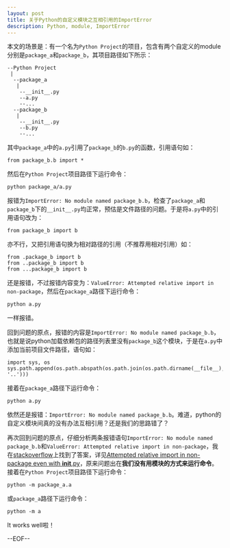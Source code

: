 ```yaml
---
layout: post
title: 关于Python的自定义模块之互相引用的ImportError
description: Python, module, ImportError
---
```

本文的场景是：有一个名为`Python Project`的项目，包含有两个自定义的module分别是`package_a`和`package_b`，其项目路径如下所示：

    --Python Project
     |
      --package_a
       |
        --__init__.py
        --a.py
        --...
      --package_b
       |
        --__init__.py
        --b.py
        --...

其中`package_a`中的`a.py`引用了`package_b`的`b.py`的函数，引用语句如：

    from package_b.b import *

然后在`Python Project`项目路径下运行命令：

    python package_a/a.py

报错为`ImportError: No module named package_b.b`，检查了`package_a`和`package_b`下的`__init__.py`均正常，预估是文件路径的问题。于是将`a.py`中的引用语句改为：
    
    from package_b import b

亦不行，又把引用语句换为相对路径的引用（不推荐用相对引用）如：

    from .package_b import b
    from ..package_b import b
    from ...package_b import b

还是报错，不过报错内容变为：`ValueError: Attempted relative import in non-package`，然后在`package_a`路径下运行命令：

    python a.py

一样报错。

回到问题的原点，报错的内容是`ImportError: No module named package_b.b`，也就是说python加载依赖包的路径列表里没有`package_b`这个模块，于是在`a.py`中添加当前项目文件路径，语句如：

    import sys, os
    sys.path.append(os.path.abspath(os.path.join(os.path.dirname(__file__), '..')))

接着在`package_a`路径下运行命令：

    python a.py

依然还是报错：`ImportError: No module named package_b.b`。难道，python的自定义模块间真的没有办法互相引用？还是我们的思路错了？

再次回到问题的原点，仔细分析两条报错语句`ImportError: No module named package_b.b`和`ValueError: Attempted relative import in non-package`，我在[stackoverflow](http://stackoverflow.com/)上找到了答案，详见[Attempted relative import in non-package even with __init__.py](http://stackoverflow.com/questions/11536764/attempted-relative-import-in-non-package-even-with-init-py)，原来问题出在**我们没有用模块的方式来运行命令**。接着在`Python Project`项目路径下运行命令：

    python -m package_a.a

或`package_a`路径下运行命令：

    python -m a

It works well啦！

--EOF--

